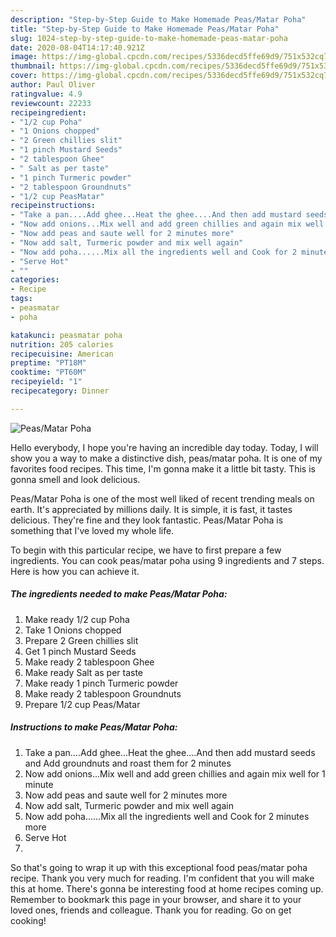 ```yaml
---
description: "Step-by-Step Guide to Make Homemade Peas/Matar Poha"
title: "Step-by-Step Guide to Make Homemade Peas/Matar Poha"
slug: 1024-step-by-step-guide-to-make-homemade-peas-matar-poha
date: 2020-08-04T14:17:40.921Z
image: https://img-global.cpcdn.com/recipes/5336decd5ffe69d9/751x532cq70/peasmatar-poha-recipe-main-photo.jpg
thumbnail: https://img-global.cpcdn.com/recipes/5336decd5ffe69d9/751x532cq70/peasmatar-poha-recipe-main-photo.jpg
cover: https://img-global.cpcdn.com/recipes/5336decd5ffe69d9/751x532cq70/peasmatar-poha-recipe-main-photo.jpg
author: Paul Oliver
ratingvalue: 4.9
reviewcount: 22233
recipeingredient:
- "1/2 cup Poha"
- "1 Onions chopped"
- "2 Green chillies slit"
- "1 pinch Mustard Seeds"
- "2 tablespoon Ghee"
- " Salt as per taste"
- "1 pinch Turmeric powder"
- "2 tablespoon Groundnuts"
- "1/2 cup PeasMatar"
recipeinstructions:
- "Take a pan....Add ghee...Heat the ghee....And then add mustard seeds and Add groundnuts and roast them for 2 minutes"
- "Now add onions...Mix well and add green chillies and again mix well for 1 minute"
- "Now add peas and saute well for 2 minutes more"
- "Now add salt, Turmeric powder and mix well again"
- "Now add poha......Mix all the ingredients well and Cook for 2 minutes more"
- "Serve Hot"
- ""
categories:
- Recipe
tags:
- peasmatar
- poha

katakunci: peasmatar poha 
nutrition: 205 calories
recipecuisine: American
preptime: "PT18M"
cooktime: "PT60M"
recipeyield: "1"
recipecategory: Dinner

---
```



![Peas/Matar Poha](https://img-global.cpcdn.com/recipes/5336decd5ffe69d9/751x532cq70/peasmatar-poha-recipe-main-photo.jpg)

Hello everybody, I hope you're having an incredible day today. Today, I will show you a way to make a distinctive dish, peas/matar poha. It is one of my favorites food recipes. This time, I'm gonna make it a little bit tasty. This is gonna smell and look delicious.



Peas/Matar Poha is one of the most well liked of recent trending meals on earth. It's appreciated by millions daily. It is simple, it is fast, it tastes delicious. They're fine and they look fantastic. Peas/Matar Poha is something that I've loved my whole life.


To begin with this particular recipe, we have to first prepare a few ingredients. You can cook peas/matar poha using 9 ingredients and 7 steps. Here is how you can achieve it.

<!--inarticleads1-->

##### The ingredients needed to make Peas/Matar Poha:

1. Make ready 1/2 cup Poha
1. Take 1 Onions chopped
1. Prepare 2 Green chillies slit
1. Get 1 pinch Mustard Seeds
1. Make ready 2 tablespoon Ghee
1. Make ready  Salt as per taste
1. Make ready 1 pinch Turmeric powder
1. Make ready 2 tablespoon Groundnuts
1. Prepare 1/2 cup Peas/Matar




<!--inarticleads2-->

##### Instructions to make Peas/Matar Poha:

1. Take a pan....Add ghee...Heat the ghee....And then add mustard seeds and Add groundnuts and roast them for 2 minutes
1. Now add onions...Mix well and add green chillies and again mix well for 1 minute
1. Now add peas and saute well for 2 minutes more
1. Now add salt, Turmeric powder and mix well again
1. Now add poha......Mix all the ingredients well and Cook for 2 minutes more
1. Serve Hot
1. 




So that's going to wrap it up with this exceptional food peas/matar poha recipe. Thank you very much for reading. I'm confident that you will make this at home. There's gonna be interesting food at home recipes coming up. Remember to bookmark this page in your browser, and share it to your loved ones, friends and colleague. Thank you for reading. Go on get cooking!
